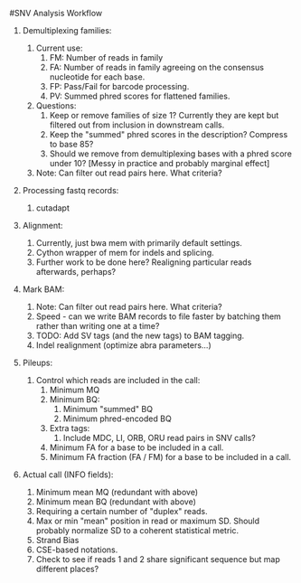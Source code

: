 #SNV Analysis Workflow

1. Demultiplexing families:
    1. Current use:
        1. FM: Number of reads in family
        2. FA: Number of reads in family agreeing on the consensus nucleotide for each base.
        3. FP: Pass/Fail for barcode processing.
        4. PV: Summed phred scores for flattened families.
    2. Questions:
        1. Keep or remove families of size 1? Currently they are kept but filtered out from inclusion in downstream calls.
        2. Keep the "summed" phred scores in the description? Compress to base 85?
        3. Should we remove from demultiplexing bases with a phred score under 10? [Messy in practice and probably marginal effect]
    3. Note: Can filter out read pairs here. What criteria?

2. Processing fastq records:
    1. cutadapt

3. Alignment:
    1. Currently, just bwa mem with primarily default settings.
    2. Cython wrapper of mem for indels and splicing.
    3. Further work to be done here? Realigning particular reads afterwards, perhaps?

3. Mark BAM:
    1. Note: Can filter out read pairs here. What criteria?
    2. Speed - can we write BAM records to file faster by batching them rather than writing one at a time?
    3. TODO: Add SV tags (and the new tags) to BAM tagging.
    4. Indel realignment (optimize abra parameters...)

4. Pileups:
    1. Control which reads are included in the call:
        1. Minimum MQ
        2. Minimum BQ:
            1. Minimum "summed" BQ
            2. Minimum phred-encoded BQ
        3. Extra tags:
            1. Include MDC, LI, ORB, ORU read pairs in SNV calls?
        4. Minimum FA for a base to be included in a call.
        5. Minimum FA fraction (FA / FM) for a base to be included in a call.

5. Actual call (INFO fields):
    1. Minimum mean MQ (redundant with above)
    2. Minimum mean BQ (redundant with above)
    3. Requiring a certain number of "duplex" reads.
    4. Max or min "mean" position in read or maximum SD. Should probably normalize SD to a coherent statistical metric.
    5. Strand Bias
    6. CSE-based notations.
    7. Check to see if reads 1 and 2 share significant sequence but map different places?
